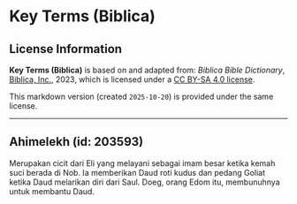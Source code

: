 # Key Terms (Biblica)

## License Information

**Key Terms (Biblica)** is based on and adapted from: _Biblica Bible Dictionary_, [Biblica, Inc.](https://www.biblica.com/), 2023, which is licensed under a [CC BY-SA 4.0 license](https://creativecommons.org/licenses/by-sa/4.0/legalcode.en).

This markdown version (created `2025-10-20`) is provided under the same license.



--------------------------------

## Ahimelekh (id: 203593)

Merupakan cicit dari Eli yang melayani sebagai imam besar ketika kemah suci berada di Nob. Ia memberikan Daud roti kudus dan pedang Goliat ketika Daud melarikan diri dari Saul. Doeg, orang Edom itu, membunuhnya untuk membantu Daud.


